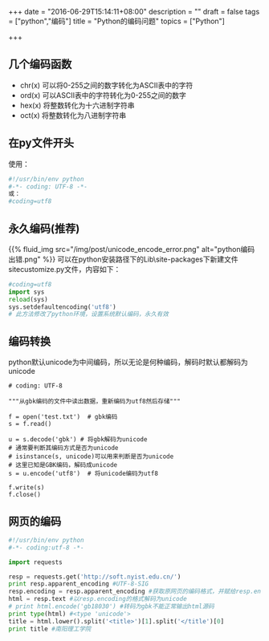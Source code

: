 +++
date = "2016-06-29T15:14:11+08:00"
description = ""
draft = false
tags = ["python","编码"]
title = "Python的编码问题"
topics = ["Python"]

+++

## 几个编码函数
* chr(x)
    可以将0-255之间的数字转化为ASCII表中的字符
* ord(x)
    可以ASCII表中的字符转化为0-255之间的数字
* hex(x)
    将整数转化为十六进制字符串
* oct(x)
    将整数转化为八进制字符串

## 在py文件开头
使用：
```python
#!/usr/bin/env python
#-*- coding: UTF-8 -*-
或：
#coding=utf8
```

## 永久编码(推荐)
{{% fluid_img src="/img/post/unicode_encode_error.png" alt="python编码出错.png" %}}
可以在python安装路径下的Lib\site-packages下新建文件sitecustomize.py文件，内容如下：
```python
#coding=utf8
import sys
reload(sys)
sys.setdefaultencoding('utf8')
# 此方法修改了python环境，设置系统默认编码，永久有效
```

## 编码转换
python默认unicode为中间编码，所以无论是何种编码，解码时默认都解码为unicode
```
# coding: UTF-8

"""从gbk编码的文件中读出数据，重新编码为utf8然后存储"""

f = open('test.txt')  # gbk编码
s = f.read()

u = s.decode('gbk') # 将gbk解码为unicode
# 通常要判断其编码方式是否为unicode
# isinstance(s, unicode)可以用来判断是否为unicode 
# 这里已知是GBK编码，解码成unicode
s = u.encode('utf8')  # 将unicode编码为utf8

f.write(s)
f.close()
```

## 网页的编码
```python
#!/usr/bin/env python
#-*- coding:utf-8 -*-

import requests

resp = requests.get('http://soft.nyist.edu.cn/')
print resp.apparent_encoding #UTF-8-SIG
resp.encoding = resp.apparent_encoding #获取原网页的编码格式，并赋给resp.encoding
html = resp.text #以resp.encoding的格式解码为unicode
# print html.encode('gb18030') #转码为gbk不能正常输出html源码
print type(html) #<type 'unicode'>
title = html.lower().split('<title>')[1].split('</title')[0]
print title #南阳理工学院
```